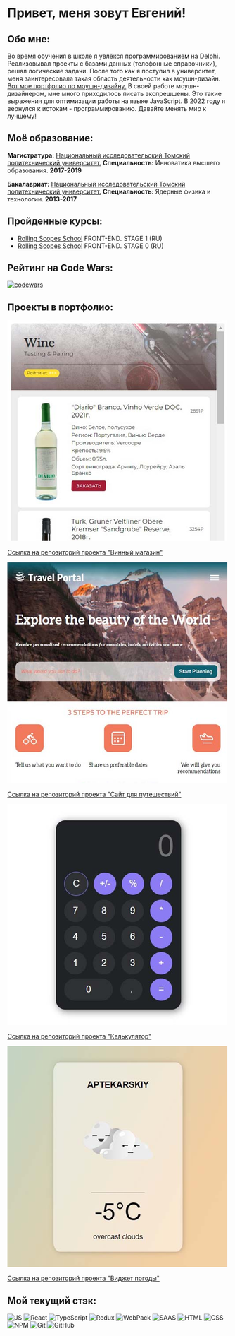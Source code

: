 # Привет, меня зовут Евгений!

## Обо мне:

Во время обучения в школе я увлёкся программированием на Delphi. Реализовывал проекты с базами данных (телефонные справочники), решал логические задачи. После того как я поступил в университет, меня заинтересовала такая область деятельности как моушн-дизайн. [Вот мое портфолио по моушн-дизайну.](https://www.behance.net/evn_v) В своей работе моушн-дизайнером, мне много приходилось писать экспрешшены. Это такие выражения для оптимизации работы на языке JavaScript. В 2022 году я вернулся к истокам - программированию. Давайте менять мир к лучшему!

## Моё образование:

**Магистратура:** [Национальный исследовательский Томский политехнический университет.](https://tpu.ru/) **Специальность:** Инноватика высшего образования. **2017-2019**

**Бакалавриат:** [Национальный исследовательский Томский политехнический университет.](https://tpu.ru/) **Специальность:** Ядерные физика и технологии. **2013-2017**

## Пройденные курсы:

- [Rolling Scopes School](https://rs.school/) FRONT-END. STAGE 1 (RU)
- [Rolling Scopes School](https://rs.school/) FRONT-END. STAGE 0 (RU)

## Рейтинг на Code Wars:

[![codewars](https://www.codewars.com/users/evn1054/badges/small)](https://www.codewars.com/users/evn1054)

## Проекты в портфолио:

[![wine-shop-app](https://github.com/evn1054/evn1054/blob/main/images/wine-shop-app.jpg)](#)

[Ссылка на репозиторий проекта "Винный магазин"](https://github.com/evn1054/wine-shop)

[![travel-landing](https://github.com/evn1054/evn1054/blob/main/images/travel-website.jpg)](https://evn1054.github.io/travel-website-landing)

[Ссылка на репозиторий проекта "Сайт для путешествий"](https://github.com/evn1054/travel-website-landing)

[![calc](https://github.com/evn1054/evn1054/blob/main/images/calc-app.jpg)](https://evn1054.github.io/Calc/index.html)

[Ссылка на репозиторий проекта "Калькулятор"](https://github.com/evn1054/Calc)

[![weather-app](https://github.com/evn1054/evn1054/blob/main/images/weather-app.jpg)](https://evn1054.github.io/WeatherFCC/2022_04_22_Weather_prj/index.html)

[Ссылка на репозиторий проекта "Виджет погоды"](https://github.com/evn1054/WeatherFCC/tree/main/2022_04_22_Weather_prj)

## Мой текущий стэк:

![JS](https://img.shields.io/badge/JavaScript-252526?logo=javascript)
![React](https://img.shields.io/badge/React-252526?logo=React)
![TypeScript](https://img.shields.io/badge/TypeScript-252526?logo=TypeScript)
![Redux](https://img.shields.io/badge/Redux-252526?logo=Redux)
![WebPack](https://img.shields.io/badge/WebPack-252526?logo=WebPack)
![SAAS](https://img.shields.io/badge/SAAS-252526?logo=saas)
![HTML](https://img.shields.io/badge/HTML-252526?logo=HTML)
![CSS](https://img.shields.io/badge/CSS-252526?logo=CSS)
![NPM](https://img.shields.io/badge/NPM-252526?logo=NPM)
![Git](https://img.shields.io/badge/Git-252526?logo=Git)
![GitHub](https://img.shields.io/badge/GitHub-252526?logo=GitHub)

<!--
**evn1054/evn1054** is a ✨ _special_ ✨ repository because its `README.md` (this file) appears on your GitHub profile.

Here are some ideas to get you started:

- 🔭 I’m currently working on ...
- 🌱 I’m currently learning ...
- 👯 I’m looking to collaborate on ...
- 🤔 I’m looking for help with ...
- 💬 Ask me about ...
- 📫 How to reach me: ...
- 😄 Pronouns: ...
- ⚡ Fun fact: ...
-->
